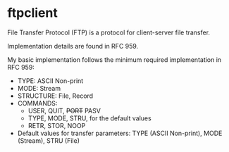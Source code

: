 # ftpclient

File Transfer Protocol (FTP) is a protocol for client-server file transfer.

Implementation details are found in RFC 959.

My basic implementation follows the minimum required implementation in RFC 959:

- TYPE: ASCII Non-print
- MODE: Stream
- STRUCTURE: File, Record
- COMMANDS:
  - USER, QUIT, ~~PORT~~ PASV
  - TYPE, MODE, STRU, for the default values
  - RETR, STOR, NOOP
- Default values for transfer parameters: TYPE (ASCII Non-print), MODE (Stream), STRU (File)
